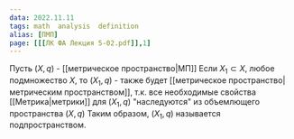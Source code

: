 ```yaml
---
data: 2022.11.11
tags: math  analysis  definition
alias: [ПМП]
page: [[[ЛК ФА Лекция 5-02.pdf]],1]
---
```

Пусть $(X,q)$ - [[метрическое пространство|МП]]
Если $X_{1}\subset X$, любое подмножество $X$, то $(X_{1},q)$ - также будет [[метрическое пространство|метрическим пространством]], т.к. все необходимые свойства [[Метрика|метрики]] для $(X_{1},q)$ "наследуются" из объемлющего пространства $(X,q)$
Таким образом, $(X_{1},q)$ называется подпространством.

